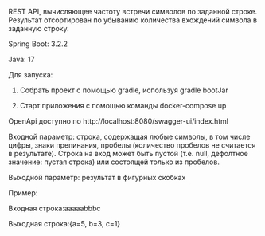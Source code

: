 REST API, вычисляющее частоту встречи символов по заданной строке. Результат отсортирован по убыванию количества вхождений символа в заданную строку.

Spring Boot: 3.2.2

Java: 17


Для запуска:

1. Собрать проект с помощью gradle, используя gradle bootJar

2. Старт приложения с помощью команды docker-compose up


OpenApi доступно по http://localhost:8080/swagger-ui/index.html

Входной параметр: строка, содержащая любые символы, в том числе цифры, знаки препинания, пробелы (количество пробелов не считается в результате). 
Строка на вход может быть пустой (т.е. null, дефолтное значение: пустая строка) или состоящей только из пробелов.

Выходной параметр: результат в фигурных скобках



Пример:

Входная строка:aaaaabbbc

Выходная строка:{a=5, b=3, c=1}
